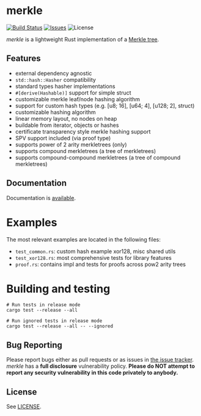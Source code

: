 # merkle

[![Build Status](https://travis-ci.com/filecoin-project/merkle_light.svg?branch=master&style=flat)](https://travis-ci.com/filecoin-project/merkle_light)
[![Issues](http://img.shields.io/github/issues/filecoin-project/merkle_light.svg?style=flat)](https://github.com/filecoin_project/merkle_light/issues)
![License](https://img.shields.io/badge/license-bsd3-brightgreen.svg?style=flat)

*merkle* is a lightweight Rust implementation of a [Merkle tree](https://en.wikipedia.org/wiki/Merkle_tree).

## Features

- external dependency agnostic
- `std::hash::Hasher` compatibility
- standard types hasher implementations
- `#[derive(Hashable)]` support for simple struct
- customizable merkle leaf/node hashing algorithm
- support for custom hash types (e.g. [u8; 16], [u64; 4], [u128; 2], struct)
- customizable hashing algorithm
- linear memory layout, no nodes on heap
- buildable from iterator, objects or hashes
- certificate transparency style merkle hashing support
- SPV support included (via proof type)
- supports power of 2 arity merkletrees (only)
- supports compound merkletrees (a tree of merkletrees)
- supports compound-compound merkletrees (a tree of compound merkletrees)


## Documentation

Documentation is [available](https://docs.rs/merkletree).

# Examples

The most relevant examples are located in the following files:

* `test_common.rs`: custom hash example xor128, misc shared utils
* `test_xor128.rs`: most comprehensive tests for library features
* `proof.rs`: contains impl and tests for proofs across pow2 arity trees

# Building and testing

```
# Run tests in release mode
cargo test --release --all

# Run ignored tests in release mode
cargo test --release --all -- --ignored
```



## Bug Reporting

Please report bugs either as pull requests or as issues in [the issue
tracker](https://github.com/filecoin-project/merkle_light). *merkle* has a
**full disclosure** vulnerability policy. **Please do NOT attempt to report
any security vulnerability in this code privately to anybody.**

## License

See [LICENSE](LICENSE).
